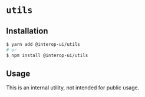 # `utils`

## Installation

```sh
$ yarn add @interop-ui/utils
# or
$ npm install @interop-ui/utils
```

## Usage

This is an internal utility, not intended for public usage.
